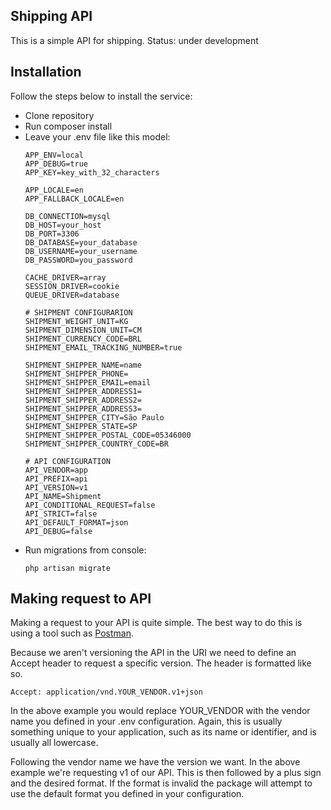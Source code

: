 ## Shipping API

This is a simple API for shipping.
Status: under development

## Installation

Follow the steps below to install the service:

- Clone repository
- Run composer install
- Leave your .env file like this model:
    ```
    APP_ENV=local
    APP_DEBUG=true
    APP_KEY=key_with_32_characters
    
    APP_LOCALE=en
    APP_FALLBACK_LOCALE=en
    
    DB_CONNECTION=mysql
    DB_HOST=your_host
    DB_PORT=3306
    DB_DATABASE=your_database
    DB_USERNAME=your_username
    DB_PASSWORD=you_password
    
    CACHE_DRIVER=array
    SESSION_DRIVER=cookie
    QUEUE_DRIVER=database
    
    # SHIPMENT CONFIGURARION
    SHIPMENT_WEIGHT_UNIT=KG
    SHIPMENT_DIMENSION_UNIT=CM
    SHIPMENT_CURRENCY_CODE=BRL
    SHIPMENT_EMAIL_TRACKING_NUMBER=true
    
    SHIPMENT_SHIPPER_NAME=name
    SHIPMENT_SHIPPER_PHONE=
    SHIPMENT_SHIPPER_EMAIL=email
    SHIPMENT_SHIPPER_ADDRESS1=
    SHIPMENT_SHIPPER_ADDRESS2=
    SHIPMENT_SHIPPER_ADDRESS3=
    SHIPMENT_SHIPPER_CITY=São Paulo
    SHIPMENT_SHIPPER_STATE=SP
    SHIPMENT_SHIPPER_POSTAL_CODE=05346000
    SHIPMENT_SHIPPER_COUNTRY_CODE=BR
    
    # API CONFIGURATION
    API_VENDOR=app
    API_PREFIX=api
    API_VERSION=v1
    API_NAME=Shipment
    API_CONDITIONAL_REQUEST=false
    API_STRICT=false
    API_DEFAULT_FORMAT=json
    API_DEBUG=false
    ```
- Run migrations from console:
    ```
    php artisan migrate
    
    ```

## Making request to API

Making a request to your API is quite simple. The best way to do this is using a tool such as [Postman](http://www.getpostman.com/).

Because we aren't versioning the API in the URI we need to define an Accept header to request a specific version. The header is formatted like so.

```
Accept: application/vnd.YOUR_VENDOR.v1+json

```

In the above example you would replace YOUR_VENDOR with the vendor name you defined in your .env configuration. Again, this is usually something unique to your application, such as its name or identifier, and is usually all lowercase.

Following the vendor name we have the version we want. In the above example we're requesting v1 of our API. This is then followed by a plus sign and the desired format. If the format is invalid the package will attempt to use the default format you defined in your configuration.

